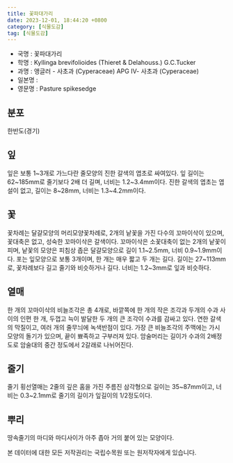```yaml
---
title: 꽃파대가리
date: 2023-12-01, 18:44:20 +0800
category: [식물도감]
tag: [식물도감]
---
```




- 국명 : 꽃파대가리
- 학명 : Kyllinga brevifolioides (Thieret & Delahouss.) G.C.Tucker
- 과명 : 앵글러 - 사초과 (Cyperaceae) APG Ⅳ- 사초과 (Cyperaceae)
- 일본명 : 
- 영문명 : Pasture spikesedge


## 분포
한반도(경기)
## 잎
잎은 보통 1~3개로 가느다란 줄모양의 진한 갈색의 엽초로 싸여있다. 잎 길이는 62~185mm로 줄기보다 2배 더 길며, 너비는 1.2~3.4mm이다. 진한 갈색의 엽초는 엽설이 없고, 길이는 8~28mm, 너비는 1.3~4.2mm이다.
## 꽃
꽃차례는 달걀모양의 머리모양꽃차례로, 2개의 낱꽃을 가진 다수의 꼬마이삭이 있으며, 꽃대축은 없고, 성숙한 꼬마이삭은 갈색이다. 꼬마이삭은 소꽃대축이 없는 2개의 낱꽃이 피며, 낱꽃의 모양은 피침상 좁은 달걀모양으로 길이 1.1~2.5mm, 너비 0.9~1.9mm이다. 포는 잎모양으로 보통 3개이며, 한 개는 매우 짧고 두 개는 길다. 길이는 27~113mm로, 꽃차례보다 길고 줄기와 비슷하거나 길다. 너비는 1.2~3mm로 잎과 비슷하다.
## 열매
한 개의 꼬마이삭의 비늘조각은 총 4개로, 바깥쪽에 한 개의 작은 조각과 두개의 수과 사이의 인편 한 개, 두껍고 늑이 발달한 두 개의 큰 조각이 수과를 감싸고 있다. 연한 갈색의 막질이고, 여러 개의 줄무늬에 녹색반점이 있다. 가장 큰 비늘조각의 주맥에는 가시 모양의 돌기가 있으며, 끝이 뾰족하고 구부러져 있다. 암술머리는 길이가 수과의 2배정도로 암술대의 중간 정도에서 2갈래로 나뉘어진다.
## 줄기
줄기 횡선열매는 2줄의 깊은 홈을 가진 주름진 삼각형으로 길이는 35~87mm이고, 너비는 0.3~2.1mm로 줄기의 길이가 잎길이의 1/2정도이다.
## 뿌리
땅속줄기의 마디와 마디사이가 아주 좁아 거의 붙어 있는 모양이다.






본 데이터에 대한 모든 저작권리는 국립수목원 또는 원저작자에게 있습니다.
